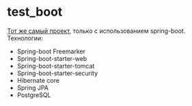 # test_boot
[Тот же самый проект](https://github.com/kreslojerry/FirstMvc), только с использованием spring-boot.
Технологии:
+ Spring-boot Freemarker
+ Spring-boot-starter-web
+ Spring-boot-starter-tomcat
+ Spring-boot-starter-security
+ Hibernate core
+ Spring JPA
+ PostgreSQL
